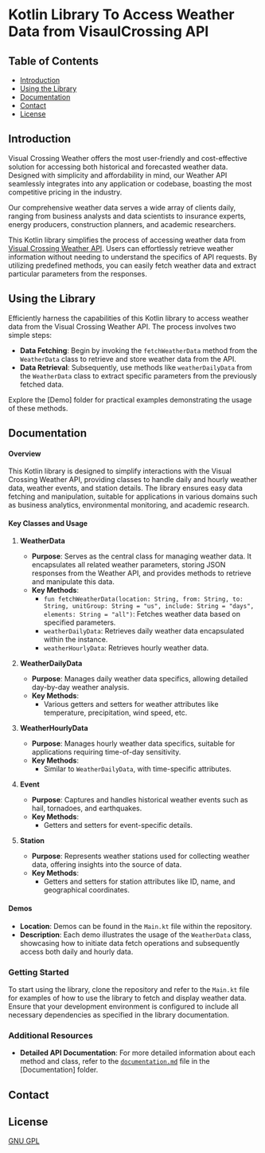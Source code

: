 # Kotlin Library To Access Weather Data from VisaulCrossing API

## Table of Contents
* [Introduction](#introduction)
* [Using the Library](#using-the-library)
* [Documentation](#documentation)
* [Contact](#contact)
* [License](#license)

## Introduction
Visual Crossing Weather offers the most user-friendly and cost-effective solution for accessing both historical and forecasted weather data. Designed with simplicity and affordability in mind, our Weather API seamlessly integrates into any application or codebase, boasting the most competitive pricing in the industry.

Our comprehensive weather data serves a wide array of clients daily, ranging from business analysts and data scientists to insurance experts, energy producers, construction planners, and academic researchers.

This Kotlin library simplifies the process of accessing weather data from [Visual Crossing Weather API](https://www.visualcrossing.com/weather-api). Users can effortlessly retrieve weather information without needing to understand the specifics of API requests. By utilizing predefined methods, you can easily fetch weather data and extract particular parameters from the responses.

## Using the Library
Efficiently harness the capabilities of this Kotlin library to access weather data from the Visual Crossing Weather API. The process involves two simple steps:
* **Data Fetching**: Begin by invoking the `fetchWeatherData` method from the `WeatherData` class to retrieve and store weather data from the API.
* **Data Retrieval**: Subsequently, use methods like `weatherDailyData` from the `WeatherData` class to extract specific parameters from the previously fetched data.

Explore the [Demo] folder for practical examples demonstrating the usage of these methods.

## Documentation
#### Overview
This Kotlin library is designed to simplify interactions with the Visual Crossing Weather API, providing classes to handle daily and hourly weather data, weather events, and station details. The library ensures easy data fetching and manipulation, suitable for applications in various domains such as business analytics, environmental monitoring, and academic research.

#### Key Classes and Usage

1. **WeatherData**
   - **Purpose**: Serves as the central class for managing weather data. It encapsulates all related weather parameters, storing JSON responses from the Weather API, and provides methods to retrieve and manipulate this data.
   - **Key Methods**:
     - `fun fetchWeatherData(location: String, from: String, to: String, unitGroup: String = "us", include: String = "days", elements: String = "all")`: Fetches weather data based on specified parameters.
     - `weatherDailyData`: Retrieves daily weather data encapsulated within the instance.
     - `weatherHourlyData`: Retrieves hourly weather data.

2. **WeatherDailyData**
   - **Purpose**: Manages daily weather data specifics, allowing detailed day-by-day weather analysis.
   - **Key Methods**:
     - Various getters and setters for weather attributes like temperature, precipitation, wind speed, etc.

3. **WeatherHourlyData**
   - **Purpose**: Manages hourly weather data specifics, suitable for applications requiring time-of-day sensitivity.
   - **Key Methods**:
     - Similar to `WeatherDailyData`, with time-specific attributes.

4. **Event**
   - **Purpose**: Captures and handles historical weather events such as hail, tornadoes, and earthquakes.
   - **Key Methods**:
     - Getters and setters for event-specific details.

5. **Station**
   - **Purpose**: Represents weather stations used for collecting weather data, offering insights into the source of data.
   - **Key Methods**:
     - Getters and setters for station attributes like ID, name, and geographical coordinates.

#### Demos
- **Location**: Demos can be found in the `Main.kt` file within the repository.
- **Description**: Each demo illustrates the usage of the `WeatherData` class, showcasing how to initiate data fetch operations and subsequently access both daily and hourly data.

### Getting Started
To start using the library, clone the repository and refer to the `Main.kt` file for examples of how to use the library to fetch and display weather data. Ensure that your development environment is configured to include all necessary dependencies as specified in the library documentation.

### Additional Resources
- **Detailed API Documentation**: For more detailed information about each method and class, refer to the [`documentation.md`](./Documentation/documentation.md) file in the [Documentation] folder.

## Contact


## License
[GNU GPL](LICENSE.txt)
